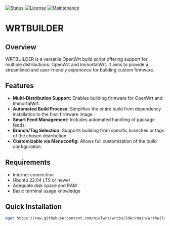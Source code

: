 [![Status](https://img.shields.io/badge/Status-Stable-green.svg)](https://github.com/nialwrt/UNIVERSAL-NIALWRT)
[![License](https://img.shields.io/badge/License-GPLv2-blue.svg)](https://www.gnu.org/licenses/old-licenses/gpl-2.0.html)
[![Maintenance](https://img.shields.io/badge/Maintained-Yes-brightgreen.svg)](https://github.com/nialwrt/UNIVERSAL-NIALWRT)
# WRTBUILDER

## Overview
WRTBUILDER is a versatile OpenWrt build script offering support for multiple distributions: OpenWrt and ImmortalWrt. It aims to provide a streamlined and user-friendly experience for building custom firmware.

## Features
* **Multi-Distribution Support:** Enables building firmware for OpenWrt and ImmortalWrt.
* **Automated Build Process:** Simplifies the entire build from dependency installation to the final firmware image.
* **Smart Feed Management:** Includes automated handling of package feeds.
* **Branch/Tag Selection:** Supports building from specific branches or tags of the chosen distribution.
* **Customizable via Menuconfig:** Allows full customization of the build configuration.

## Requirements
* Internet connection
* Ubuntu 22.04 LTS or newer
* Adequate disk space and RAM
* Basic terminal usage knowledge

## Quick Installation
```bash
wget https://raw.githubusercontent.com/nialwrt/wrtbuilder/main/wrtbuilder.sh && chmod +x wrtbuilder.sh && ./wrtbuilder.sh
